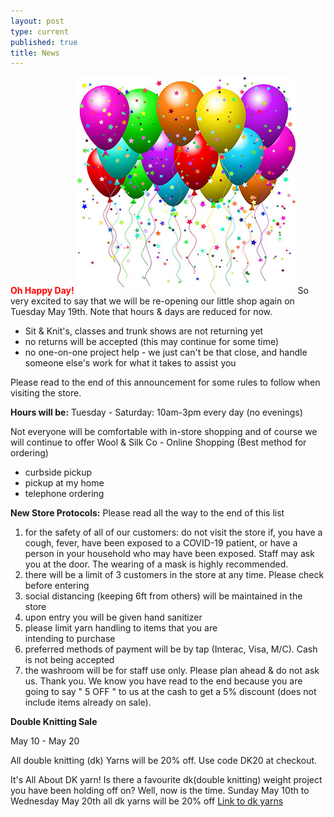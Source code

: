```yaml
---
layout: post
type: current
published: true
title: News
---
```

<strong><font color="red">Oh Happy Day!</font></strong>
<img src="img/balloons.jpg">
So very excited to say that we will be re-opening our little shop again on Tuesday May 19th. Note that hours & days are reduced for now. 
- Sit & Knit's, classes and trunk shows are not
   returning yet  
- no returns will be accepted (this may continue for
   some time)
- no one-on-one project help - we just can't be that
  close, and handle someone else's work for what
   it takes to assist you

Please read to the end of this announcement for some rules to follow when visiting the store.

<strong>Hours will be:</strong>
Tuesday - Saturday:  10am-3pm every day
      (no evenings)

Not everyone will be comfortable with in-store shopping and of course we will continue to offer
Wool & Silk Co - Online Shopping
(Best method for ordering)
- curbside pickup
- pickup at my home
- telephone ordering

<strong>New Store Protocols:</strong>
Please read all the way to the end of this list
1) for the safety of all of our customers: 
     do not visit the store if, you have a cough, fever,
    have been exposed to a COVID-19 patient, or
    have a person in your household who may have
    been exposed. Staff may ask you at the door.
    The wearing of a mask is highly recommended.
2) there will be a limit of 3 customers in the store at
    any time. Please check before entering
3) social distancing (keeping 6ft from others) will be
    maintained in the store
4) upon entry you will be given hand sanitizer
5) please limit yarn handling to items that you are  
    intending to purchase
6) preferred methods of payment will be by tap
    (Interac, Visa, M/C). Cash is not being accepted
7) the washroom will be for staff use only. Please
     plan ahead & do not ask us. Thank you.
We know you have read to the end because you are going to say " 5 OFF " to us at the cash to get a 5% discount (does not include items already on sale).  

<strong>Double Knitting Sale</strong>

May 10 - May 20

All double knitting (dk) Yarns will be 20% off. Use code DK20 at checkout.

It's All About DK yarn!
Is there a favourite dk(double knitting) weight project you have been holding off on?  Well, now is the time.
Sunday May 10th to Wednesday May 20th
all dk yarns will be 20% off
<a href="https://woolandsilkco.us11.list-manage.com/track/click?u=b948a6c6bf914edca957eadf1&id=b650ee202e&e=5dbcc3b01d">Link to dk yarns</a>
